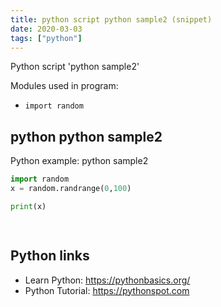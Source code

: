 ```yaml
---
title: python script python sample2 (snippet)
date: 2020-03-03
tags: ["python"]
---
```

Python script 'python sample2'


Modules used in program: 
* `import random`

## python python sample2

Python example: python sample2

```python
import random
x = random.randrange(0,100)

print(x)

    


```

## Python links

- Learn Python: https://pythonbasics.org/
- Python Tutorial: https://pythonspot.com

